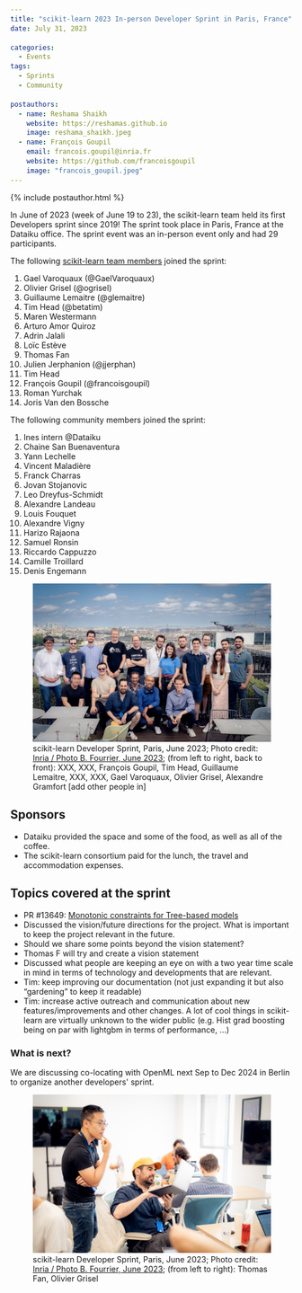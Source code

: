 ```yaml
---
title: "scikit-learn 2023 In-person Developer Sprint in Paris, France"
date: July 31, 2023

categories:
  - Events
tags:
  - Sprints
  - Community

postauthors:
  - name: Reshama Shaikh
    website: https://reshamas.github.io
    image: reshama_shaikh.jpeg 
  - name: François Goupil
    email: francois.goupil@inria.fr
    website: https://github.com/francoisgoupil
    image: "francois_goupil.jpeg"
---
```

<div>
  {% include postauthor.html %}
</div>


In June of 2023 (week of June 19 to 23), the scikit-learn team held its first Developers sprint since 2019!  The sprint took place in Paris, France at the Dataiku office. The sprint event was an in-person event only and had 29 participants.

The following [scikit-learn team members](https://scikit-learn.org/stable/about.html) joined the sprint:  

1. Gael Varoquaux (@GaelVaroquaux)
1. Olivier Grisel (@ogrisel)
1. Guillaume Lemaitre (@glemaitre)
1. Tim Head (@betatim)
1. Maren Westermann
1. Arturo Amor Quiroz
1. Adrin Jalali
1. Loïc Estève
1. Thomas Fan
1. Julien Jerphanion (@jjerphan)
1. Tim Head
1. François Goupil (@francoisgoupil)
1. Roman Yurchak
1. Joris Van den Bossche

The following community members joined the sprint:  

1. Ines intern @Dataiku
1. Chaine San Buenaventura
1. Yann Lechelle
1. Vincent Maladière
1. Franck Charras
1. Jovan Stojanovic
1. Leo Dreyfus-Schmidt
1. Alexandre Landeau
1. Louis Fouquet
1. Alexandre Vigny
1. Harizo Rajaona
1. Samuel Ronsin
1. Riccardo Cappuzzo
1. Camille Troillard
1. Denis Engemann


<figure>
 <img src="/assets/images/posts_images/2023-paris-sprint/paris_2023.jpg" alt="group of people who participated in the sprint" max-width="20%" max-height="20%" /> 
 <figcaption>
 scikit-learn Developer Sprint, Paris, June 2023; Photo credit: <a href=" "> Inria / Photo B. Fourrier, June 2023</a>; (from left to right, back to front): XXX, XXX, François Goupil, Tim Head, Guillaume Lemaitre, XXX, XXX, Gael Varoquaux, Olivier Grisel, Alexandre Gramfort [add other people in]
 </figcaption>
</figure>

## Sponsors
- Dataiku provided the space and some of the food, as well as all of the coffee.
- The scikit-learn consortium paid for the lunch, the travel and accommodation expenses.

## Topics covered at the sprint
- PR #13649: [Monotonic constraints for Tree-based models](https://github.com/scikit-learn/scikit-learn/pull/13649) 
- Discussed the vision/future directions for the project. What is important to keep the project relevant in the future.
- Should we share some points beyond the vision statement?
- Thomas F will try and create a vision statement
- Discussed what people are keeping an eye on with a two year time scale in mind in terms of technology and developments that are relevant.
- Tim: keep improving our documentation (not just expanding it but also “gardening” to keep it readable)
- Tim: increase active outreach and communication about new features/improvements and other changes. A lot of cool things in scikit-learn are virtually unknown to the wider public (e.g. Hist grad boosting being on par with lightgbm in terms of performance, …)


### What is next?

We are discussing co-locating with OpenML next Sep to Dec 2024 in Berlin to organize another developers' sprint. 


<figure>
 <img src="/assets/images/posts_images/2023-paris-sprint/thomas_olivier.jpg" alt="group of people who participated in the sprint" max-width="20%" max-height="20%" /> 
 <figcaption>
 scikit-learn Developer Sprint, Paris, June 2023; Photo credit: <a href=" "> Inria / Photo B. Fourrier, June 2023</a>; (from left to right): Thomas Fan, Olivier Grisel
 </figcaption>
</figure>